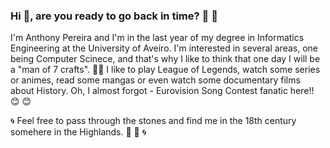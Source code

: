 ### Hi 👋, are you ready to go back in time? :crystal_ball: :crystal_ball:
<p align="center>
<img src="https://tvpururuca-cdn.nyc3.digitaloceanspaces.com/uploads/2019/08/06115317/Craigh-Na-Dun-outlander.gif">
                                                                                                                  </p>

I'm Anthony Pereira and I'm in the last year of my degree in Informatics Engineering at the University of Aveiro.
I'm interested in several areas, one being Computer Scinece, and that's why I like to think that one day I will be a "man of 7 crafts". :muscle::muscle:
I like to play League of Legends, watch some series or animes, read some mangas or even watch some documentary films about History.
Oh, I almost forgot - Eurovision Song Contest fanatic here!! :blush: :blush:


:cyclone: Feel free to pass through the stones and find me in the 18th century somehere in the Highlands. :sunrise_over_mountains: :sunrise_over_mountains: :cyclone:
<!--
**Anth0nyPereira/Anth0nyPereira** is a ✨ _special_ ✨ repository because its `README.md` (this file) appears on your GitHub profile.

Here are some ideas to get you started:

- 🔭 I’m currently working on ...
- 🌱 I’m currently learning ...
- 👯 I’m looking to collaborate on ...
- 🤔 I’m looking for help with ...
- 💬 Ask me about ...
- 📫 How to reach me: ...
- 😄 Pronouns: ...
- ⚡ Fun fact: ...
-->
